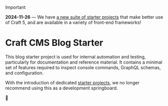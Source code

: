 > [!IMPORTANT]
> **2024-11-26** — We have [a new suite of starter projects](https://craftcms.com/starters) that make better use of Craft 5, and are available in a variety of front-end frameworks!

# Craft CMS Blog Starter

This blog starter project is used for internal automation and testing, particularly for documentation and reference material. It contains a minimal set of features required to inspect console commands, GraphQL schemas, and configuration.

With the introduction of dedicated [starter projects](https://craftcms.com/starters), we no longer recommend using this as a development springboard.

:lemon: